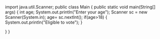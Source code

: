 import java.util.Scanner;
public class Main
{
	public static void main(String[] args) {
		int age;
		System.out.println("Enter your age");
		Scanner sc = new Scanner(System.in);
		 age=  sc.nextInt();
		if(age>18)
		{
		    System.out.println("Eligible to vote");
		}
		
		
}
}
